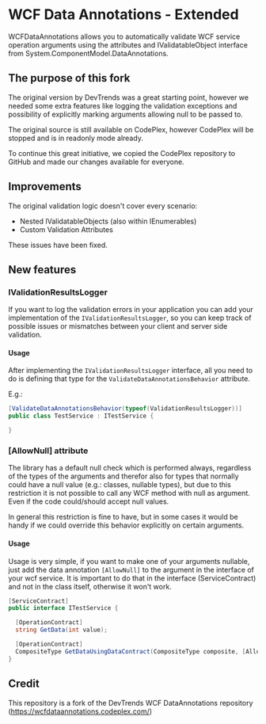 # WCF Data Annotations - Extended

WCFDataAnnotations allows you to automatically validate WCF service operation arguments using the attributes and IValidatableObject interface from System.ComponentModel.DataAnnotations.

## The purpose of this fork
The original version by DevTrends was a great starting point, however we needed some extra features like logging the validation exceptions and possibility of explicitly marking arguments allowing null to be passed to. 

The original source is still available on CodePlex, however CodePlex will be stopped and is in readonly mode already.

To continue this great initiative, we copied the CodePlex repository to GitHub and made our changes available for everyone.

## Improvements
The original validation logic doesn't cover every scenario:
* Nested IValidatableObjects (also within IEnumerables)
* Custom Validation Attributes

These issues have been fixed.

## New features

### IValidationResultsLogger
If you want to log the validation errors in your application you can add your implementation of the `IValidationResultsLogger`, so you can keep track of possible issues or mismatches between your client and server side validation.

#### Usage
After implementing the `IValidationResultsLogger` interface, all you need to do is defining that type for the `ValidateDataAnnotationsBehavior` attribute.

E.g.:
```csharp
[ValidateDataAnnotationsBehavior(typeof(ValidationResultsLogger))]
public class TestService : ITestService {

}
```

### [AllowNull] attribute
The library has a default null check which is performed always, 
regardless of the types of the arguments and therefor also for types that normally could have a null value (e.g.: classes, nullable types), 
but due to this restriction it is not possible to call any WCF method with null as argument. Even if the code could/should accept null values.

In general this restriction is fine to have, but in some cases it would be handy if we could override this behavior explicitly on certain arguments.

#### Usage
Usage is very simple, if you want to make one of your arguments nullable, just add the data annotation `[AllowNull]` to the argument in the interface of your wcf service. It is important to do that in the interface (ServiceContract) and not in the class itself, otherwise it won't work.

```csharp
[ServiceContract]
public interface ITestService {

  [OperationContract]
  string GetData(int value);

  [OperationContract]
  CompositeType GetDataUsingDataContract(CompositeType composite, [AllowNull] CompositeType nullableType);
}
```

## Credit
This repository is a fork of the DevTrends WCF DataAnnotations repository (https://wcfdataannotations.codeplex.com/)
